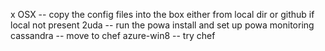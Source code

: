 
x OSX -- copy the config files into the box either from local dir or github if
local not present
2uda -- run the powa install and set up powa monitoring
cassandra -- move to chef
azure-win8 -- try chef
